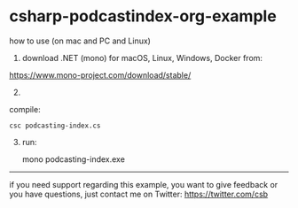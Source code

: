 # csharp-podcastindex-org-example

how to use (on mac and PC and Linux)

1) download .NET (mono) for macOS, Linux, Windows, Docker from:

https://www.mono-project.com/download/stable/

2)
compile:

    csc podcasting-index.cs

3) run:

    mono podcasting-index.exe

***

if you need support regarding this example, you want to give feedback or you have questions, just contact me on Twitter: https://twitter.com/csb



